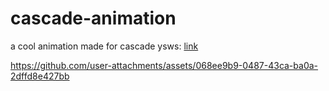 # cascade-animation

a cool animation made for cascade ysws: [link](https://codepen.io/gopaldotcom/pen/wBwzBya)

https://github.com/user-attachments/assets/068ee9b9-0487-43ca-ba0a-2dffd8e427bb

